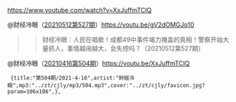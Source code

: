 
https://www.youtube.com/watch?v=XxJuffmTCIQ


@财经冷眼（[20210512第527期](https://www.youtube.com/watch?v=gV2dOMGJq10)）https://youtu.be/gV2dOMGJq10
>>财经冷眼：人民在唱歌！成都49中事件竭力掩盖的真相！警察开始大量抓人，事情越闹越大，会失控吗？（20210512第527期）

@财经冷眼（[20210416第504期](https://www.youtube.com/watch?v=XxJuffmTCIQ)）https://youtu.be/XxJuffmTCIQ

	 {title:"第504期/2021-4-16",artist:"財經冷眼",mp3:"../zt/cjly/mp3/504.mp3",cover:"../zt/cjly/favicon.jpg?param=106x106",},
